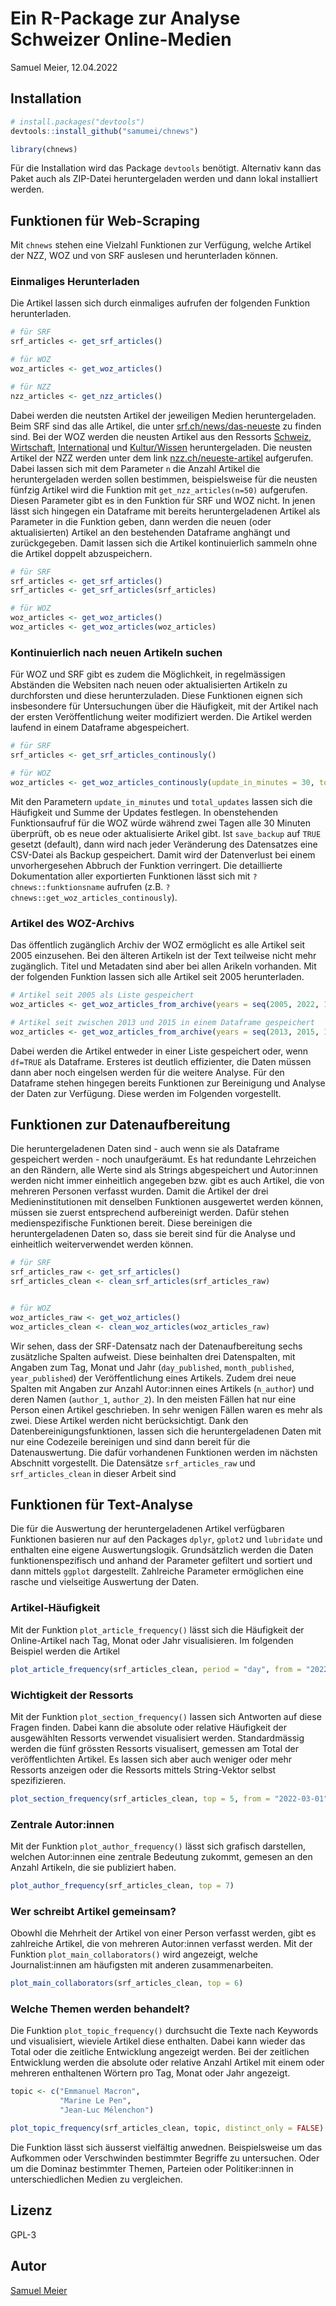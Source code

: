 Ein R-Package zur Analyse Schweizer Online-Medien
================
Samuel Meier,
12.04.2022

## Installation

``` r
# install.packages("devtools")
devtools::install_github("samumei/chnews")
```

``` r
library(chnews)
```

Für die Installation wird das Package `devtools` benötigt. Alternativ
kann das Paket auch als ZIP-Datei heruntergeladen werden und dann lokal
installiert werden.

## Funktionen für Web-Scraping

Mit `chnews` stehen eine Vielzahl Funktionen zur Verfügung, welche
Artikel der NZZ, WOZ und von SRF auslesen und herunterladen können.

### Einmaliges Herunterladen

Die Artikel lassen sich durch einmaliges aufrufen der folgenden Funktion
herunterladen.

``` r
# für SRF
srf_articles <- get_srf_articles()

# für WOZ
woz_articles <- get_woz_articles()

# für NZZ
nzz_articles <- get_nzz_articles()
```

Dabei werden die neutsten Artikel der jeweiligen Medien heruntergeladen.
Beim SRF sind das alle Artikel, die unter
[srf.ch/news/das-neueste](https://www.srf.ch/news/das-neueste) zu finden
sind. Bei der WOZ werden die neusten Artikel aus den Ressorts
[Schweiz](https://www.woz.ch/t/schweiz),
[Wirtschaft](https://www.woz.ch/t/wirtschaft),
[International](https://www.woz.ch/t/international) und
[Kultur/Wissen](https://www.woz.ch/t/kultur-wissen) heruntergeladen. Die
neusten Artikel der NZZ werden unter dem link
[nzz.ch/neueste-artikel](https://www.nzz.ch/neueste-artikel) aufgerufen.
Dabei lassen sich mit dem Parameter `n` die Anzahl Artikel die
heruntergeladen werden sollen bestimmen, beispielsweise für die neusten
fünfzig Artikel wird die Funktion mit `get_nzz_articles(n=50)`
aufgerufen. Diesen Parameter gibt es in den Funktion für SRF und WOZ
nicht. In jenen lässt sich hingegen ein Dataframe mit bereits
heruntergeladenen Artikel als Parameter in die Funktion geben, dann
werden die neuen (oder aktualisierten) Artikel an den bestehenden
Dataframe anghängt und zurückgegeben. Damit lassen sich die Artikel
kontinuierlich sammeln ohne die Artikel doppelt abzuspeichern.

``` r
# für SRF
srf_articles <- get_srf_articles()
srf_articles <- get_srf_articles(srf_articles)

# für WOZ
woz_articles <- get_woz_articles()
woz_articles <- get_woz_articles(woz_articles)
```

### Kontinuierlich nach neuen Artikeln suchen

Für WOZ und SRF gibt es zudem die Möglichkeit, in regelmässigen
Abständen die Websiten nach neuen oder aktualisierten Artikeln zu
durchforsten und diese herunterzuladen. Diese Funktionen eignen sich
insbesondere für Untersuchungen über die Häufigkeit, mit der Artikel
nach der ersten Veröffentlichung weiter modifiziert werden. Die Artikel
werden laufend in einem Dataframe abgespeichert.

``` r
# für SRF
srf_articles <- get_srf_articles_continously()

# für WOZ
woz_articles <- get_woz_articles_continously(update_in_minutes = 30, total_updates = 72, save_backup = FALSE)
```

Mit den Parametern `update_in_minutes` und `total_updates` lassen sich
die Häufigkeit und Summe der Updates festlegen. In obenstehenden
Funktionsaufruf für die WOZ würde während zwei Tagen alle 30 Minuten
überprüft, ob es neue oder aktualisierte Arikel gibt. Ist `save_backup`
auf `TRUE` gesetzt (default), dann wird nach jeder Veränderung des
Datensatzes eine CSV-Datei als Backup gespeichert. Damit wird der
Datenverlust bei einem unvorhergesehen Abbruch der Funktion verringert.
Die detaillierte Dokumentation aller exportierten Funktionen lässt sich
mit `?chnews::funktionsname` aufrufen (z.B.
`?chnews::get_woz_articles_continously`).

### Artikel des WOZ-Archivs

Das öffentlich zugänglich Archiv der WOZ ermöglicht es alle Artikel seit
2005 einzusehen. Bei den älteren Artikeln ist der Text teilweise nicht
mehr zugänglich. Titel und Metadaten sind aber bei allen Arikeln
vorhanden. Mit der folgenden Funktion lassen sich alle Artikel seit 2005
herunterladen.

``` r
# Artikel seit 2005 als Liste gespeichert
woz_articles <- get_woz_articles_from_archive(years = seq(2005, 2022, 1))

# Artikel seit zwischen 2013 und 2015 in einem Dataframe gespeichert
woz_articles <- get_woz_articles_from_archive(years = seq(2013, 2015, 1), df = TRUE)
```

Dabei werden die Artikel entweder in einer Liste gespeichert oder, wenn
`df=TRUE` als Dataframe. Ersteres ist deutlich effizienter, die Daten
müssen dann aber noch eingelsen werden für die weitere Analyse. Für den
Dataframe stehen hingegen bereits Funktionen zur Bereinigung und Analyse
der Daten zur Verfügung. Diese werden im Folgenden vorgestellt.

## Funktionen zur Datenaufbereitung

Die heruntergeladenen Daten sind - auch wenn sie als Dataframe
gespeichert werden - noch unaufgeräumt. Es hat redundante Lehrzeichen an
den Rändern, alle Werte sind als Strings abgespeichert und Autor:innen
werden nicht immer einheitlich angegeben bzw. gibt es auch Artikel, die
von mehreren Personen verfasst wurden. Damit die Artikel der drei
Medieninstitutionen mit denselben Funktionen ausgewertet werden können,
müssen sie zuerst entsprechend aufbereinigt werden. Dafür stehen
medienspezifische Funktionen bereit. Diese bereinigen die
heruntergeladenen Daten so, dass sie bereit sind für die Analyse und
einheitlich weiterverwendet werden können.

``` r
# für SRF
srf_articles_raw <- get_srf_articles()
srf_articles_clean <- clean_srf_articles(srf_articles_raw)


# für WOZ
woz_articles_raw <- get_woz_articles()
woz_articles_clean <- clean_woz_articles(woz_articles_raw)
```

Wir sehen, dass der SRF-Datensatz nach der Datenaufbereitung sechs
zusätzliche Spalten aufweist. Diese beinhalten drei Datenspalten, mit
Angaben zum Tag, Monat und Jahr (`day_published`, `month_published`,
`year_published`) der Veröffentlichung eines Artikels. Zudem drei neue
Spalten mit Angaben zur Anzahl Autor:innen eines Artikels (`n_author`)
und deren Namen (`author_1`, `author_2`). In den meisten Fällen hat nur
eine Person einen Artikel geschrieben. In sehr wenigen Fällen waren es
mehr als zwei. Diese Artikel werden nicht berücksichtigt. Dank den
Datenbereinigungsfunktionen, lassen sich die heruntergeladenen Daten mit
nur eine Codezeile bereinigen und sind dann bereit für die
Datenauswertung. Die dafür vorhandenen Funktionen werden im nächsten
Abschnitt vorgestellt. Die Datensätze `srf_articles_raw` und
`srf_articles_clean` in dieser Arbeit sind

## Funktionen für Text-Analyse

Die für die Auswertung der heruntergeladenen Artikel verfügbaren
Funktionen basieren nur auf den Packages `dplyr`, `gplot2` und
`lubridate` und enthalten eine eigene Auswertungslogik. Grundsätzlich
werden die Daten funktionenspezifisch und anhand der Parameter gefiltert
und sortiert und dann mittels `ggplot` dargestellt. Zahlreiche Parameter
ermöglichen eine rasche und vielseitige Auswertung der Daten.

### Artikel-Häufigkeit

Mit der Funktion `plot_article_frequency()` lässt sich die Häufigkeit
der Online-Artikel nach Tag, Monat oder Jahr visualisieren. Im folgenden
Beispiel werden die Artikel

``` r
plot_article_frequency(srf_articles_clean, period = "day", from = "2022-03-01", to = "2022-03-31")
```

### Wichtigkeit der Ressorts

Mit der Funktion `plot_section_frequency()` lassen sich Antworten auf
diese Fragen finden. Dabei kann die absolute oder relative Häufigkeit
der ausgewählten Ressorts verwendet visualisiert werden. Standardmässig
werden die fünf grössten Ressorts visualisert, gemessen am Total der
veröffentlichten Artikel. Es lassen sich aber auch weniger oder mehr
Ressorts anzeigen oder die Ressorts mittels String-Vektor selbst
spezifizieren.

``` r
plot_section_frequency(srf_articles_clean, top = 5, from = "2022-03-01", to = "2022-03-31")
```

### Zentrale Autor:innen

Mit der Funktion `plot_author_frequency()` lässt sich grafisch
darstellen, welchen Autor:innen eine zentrale Bedeutung zukommt, gemesen
an den Anzahl Artikeln, die sie publiziert haben.

``` r
plot_author_frequency(srf_articles_clean, top = 7)
```

### Wer schreibt Artikel gemeinsam?

Obowhl die Mehrheit der Artikel von einer Person verfasst werden, gibt
es zahlreiche Artikel, die von mehreren Autor:innen verfasst werden. Mit
der Funktion `plot_main_collaborators()` wird angezeigt, welche
Journalist:innen am häufigsten mit anderen zusammenarbeiten.

``` r
plot_main_collaborators(srf_articles_clean, top = 6)
```

### Welche Themen werden behandelt?

Die Funktion `plot_topic_frequency()` durchsucht die Texte nach Keywords
und visualisiert, wieviele Artikel diese enthalten. Dabei kann wieder
das Total oder die zeitliche Entwicklung angezeigt werden. Bei der
zeitlichen Entwicklung werden die absolute oder relative Anzahl Artikel
mit einem oder mehreren enthaltenen Wörtern pro Tag, Monat oder Jahr
angezeigt.

``` r
topic <- c("Emmanuel Macron", 
           "Marine Le Pen", 
           "Jean-Luc Mélenchon")

plot_topic_frequency(srf_articles_clean, topic, distinct_only = FALSE)
```

Die Funktion lässt sich äusserst vielfältig anwednen. Beispielsweise um
das Aufkommen oder Verschwinden bestimmter Begriffe zu untersuchen. Oder
um die Dominaz bestimmter Themen, Parteien oder Politiker:innen in
unterschiedlichen Medien zu vergleichen.

## Lizenz

GPL-3

## Autor

[Samuel Meier](https://github.com/samumei)
